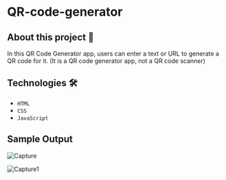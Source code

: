 # QR-code-generator


## About this project 🚀
In this QR Code Generator app, users can enter a text or URL to generate a QR code for it. (It is a QR code generator app, not a QR code scanner)


## Technologies 🛠️
* `HTML`
* `CSS`
* `JavaScript`

## Sample Output


![Capture](https://github.com/Sugan0/QR-code-generator/assets/91687297/76c780b5-41d4-42ad-bd81-02f49b97fe07)


![Capture1](https://github.com/Sugan0/QR-code-generator/assets/91687297/fa6439cd-412a-4326-a711-b44b6be73476)

